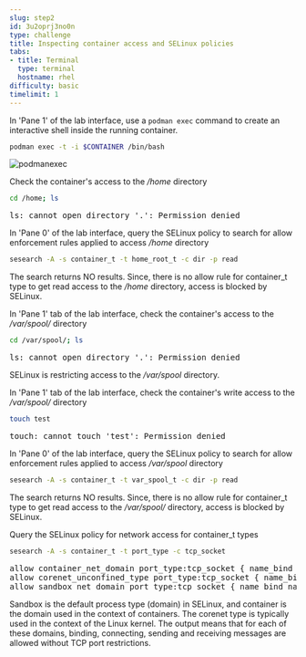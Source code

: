 ```yaml
---
slug: step2
id: 3u2oprj3no0n
type: challenge
title: Inspecting container access and SELinux policies
tabs:
- title: Terminal
  type: terminal
  hostname: rhel
difficulty: basic
timelimit: 1
---
```

In 'Pane 1' of the lab interface, use a `podman exec` command to create an interactive shell inside the running container.

```bash
podman exec -t -i $CONTAINER /bin/bash
```

![podmanexec](../assets/podmanexec.png)

Check the container's access to the */home* directory

```bash
cd /home; ls
```

<pre class="file">
ls: cannot open directory '.': Permission denied
</pre>

In 'Pane 0' of the lab interface, query the SELinux policy to search for allow enforcement rules applied to access */home* directory

```bash
sesearch -A -s container_t -t home_root_t -c dir -p read
```

The search returns NO results. Since, there is no allow rule for container_t type to get read access to the */home* directory, access
is blocked by SELinux.

In 'Pane 1' tab of the lab interface, check the container's access to the */var/spool/* directory

```bash
cd /var/spool/; ls
```

<pre class="file">
ls: cannot open directory '.': Permission denied
</pre>

SELinux is restricting access to the */var/spool* directory.

In 'Pane 1' tab of the lab interface, check the container's write access to the */var/spool/* directory

```bash
touch test
```

<pre class="file">
touch: cannot touch 'test': Permission denied
</pre>

In 'Pane 0' of the lab interface, query the SELinux policy to search for allow enforcement rules applied to access */var/spool* directory

```bash
sesearch -A -s container_t -t var_spool_t -c dir -p read
```

The search returns NO results. Since, there is no allow rule for container_t type to get read access to the */var/spool/* directory, access
is blocked by SELinux.

Query the SELinux policy for network access for container_t types

```bash
sesearch -A -s container_t -t port_type -c tcp_socket
```

<pre class="file">
allow container_net_domain port_type:tcp_socket { name_bind name_connect recv_msg send_msg };
allow corenet_unconfined_type port_type:tcp_socket { name_bind name_connect recv_msg send_msg };
allow sandbox_net_domain port_type:tcp_socket { name_bind name_connect recv_msg send_msg };
</pre>

Sandbox is the default process type (domain) in SELinux, and container is the domain used in the context of containers. The corenet type
is typically used in the context of the Linux kernel. The output means that for each of these domains, binding, connecting, sending and receiving
messages are allowed without TCP port restrictions.
